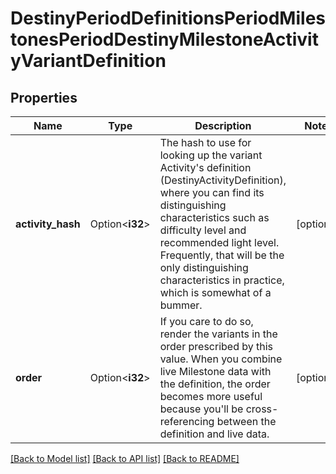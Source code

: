 # DestinyPeriodDefinitionsPeriodMilestonesPeriodDestinyMilestoneActivityVariantDefinition

## Properties

Name | Type | Description | Notes
------------ | ------------- | ------------- | -------------
**activity_hash** | Option<**i32**> | The hash to use for looking up the variant Activity's definition (DestinyActivityDefinition), where you can find its distinguishing characteristics such as difficulty level and recommended light level.   Frequently, that will be the only distinguishing characteristics in practice, which is somewhat of a bummer. | [optional]
**order** | Option<**i32**> | If you care to do so, render the variants in the order prescribed by this value.  When you combine live Milestone data with the definition, the order becomes more useful because you'll be cross-referencing between the definition and live data. | [optional]

[[Back to Model list]](../README.md#documentation-for-models) [[Back to API list]](../README.md#documentation-for-api-endpoints) [[Back to README]](../README.md)



